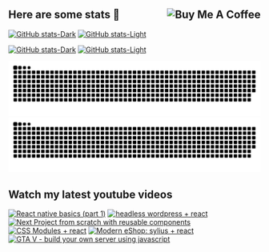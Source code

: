 ## Here are some stats 👋 <a href="https://www.buymeacoffee.com/fdiskas" target="_blank"><img src="https://www.buymeacoffee.com/assets/img/custom_images/orange_img.png" alt="Buy Me A Coffee" style="height: auto !important;width: auto !important;" align="right" ></a>

[![GitHub stats-Dark](https://github-readme-stats.vercel.app/api?username=fdiskas&show_icons=true&theme=dark&count_private=true#gh-dark-mode-only)](https://github.com/anuraghazra/github-readme-stats#gh-dark-mode-only)
[![GitHub stats-Light](https://github-readme-stats.vercel.app/api?username=fdiskas&show_icons=true&theme=default&count_private=true#gh-light-mode-only)](https://github.com/anuraghazra/github-readme-stats#gh-light-mode-only)


[![GitHub stats-Dark](https://github-readme-stats.vercel.app/api/wakatime?username=fdiskas&custom_title=FDiskas%20coding%20this%20week&range=last_7_days&theme=dark#gh-dark-mode-only)](https://github.com/anuraghazra/github-readme-stats#gh-dark-mode-only)
[![GitHub stats-Light](https://github-readme-stats.vercel.app/api/wakatime?username=fdiskas&custom_title=FDiskas%20coding%20this%20week&range=last_7_days&theme=default#gh-light-mode-only)](https://github.com/anuraghazra/github-readme-stats#gh-light-mode-only)


![GitHub Snake Stats Light](https://raw.githubusercontent.com/fdiskas/fdiskas/output/github-snake.svg#gh-light-mode-only)
![GitHub Snake Stats dark](https://raw.githubusercontent.com/fdiskas/fdiskas/output/github-snake-dark.svg#gh-dark-mode-only)

## Watch my latest youtube videos
<!-- BEGIN YOUTUBE-CARDS -->
[![React native basics (part 1)](https://ytcards.vercel.app/?id=TPi-HoxoXCY&title=React+native+basics+%28part+1%29&lang=en&timestamp=1664564068&background_color=%230d1117&title_color=%23ffffff&stats_color=%23dedede&width=250 "React native basics (part 1)")](https://www.youtube.com/watch?v=TPi-HoxoXCY)
[![headless wordpress + react](https://ytcards.vercel.app/?id=SnfnvWStMVo&title=headless+wordpress+%2B+react&lang=en&timestamp=1617307083&background_color=%230d1117&title_color=%23ffffff&stats_color=%23dedede&width=250 "headless wordpress + react")](https://www.youtube.com/watch?v=SnfnvWStMVo)
[![Next Project from scratch with reusable components](https://ytcards.vercel.app/?id=pT8cDhcSLI8&title=Next+Project+from+scratch+with+reusable+components&lang=en&timestamp=1616111276&background_color=%230d1117&title_color=%23ffffff&stats_color=%23dedede&width=250 "Next Project from scratch with reusable components")](https://www.youtube.com/watch?v=pT8cDhcSLI8)
[![CSS Modules + react](https://ytcards.vercel.app/?id=D7x4jhdrlpU&title=CSS+Modules+%2B+react&lang=en&timestamp=1614297943&background_color=%230d1117&title_color=%23ffffff&stats_color=%23dedede&width=250 "CSS Modules + react")](https://www.youtube.com/watch?v=D7x4jhdrlpU)
[![Modern eShop: sylius + react](https://ytcards.vercel.app/?id=AeaI4IsidpQ&title=Modern+eShop%3A+sylius+%2B+react&lang=en&timestamp=1611278022&background_color=%230d1117&title_color=%23ffffff&stats_color=%23dedede&width=250 "Modern eShop: sylius + react")](https://www.youtube.com/watch?v=AeaI4IsidpQ)
[![GTA V - build your own server using javascript](https://ytcards.vercel.app/?id=9FLVXMEN7XA&title=GTA+V+-+build+your+own+server+using+javascript&lang=en&timestamp=1610669799&background_color=%230d1117&title_color=%23ffffff&stats_color=%23dedede&width=250 "GTA V - build your own server using javascript")](https://www.youtube.com/watch?v=9FLVXMEN7XA)
<!-- END YOUTUBE-CARDS -->

<!--
**FDiskas/FDiskas** is a ✨ _special_ ✨ repository because its `README.md` (this file) appears on your GitHub profile.

Here are some ideas to get you started:

- 🔭 I’m currently working on ...
- 🌱 I’m currently learning ...
- 👯 I’m looking to collaborate on ...
- 🤔 I’m looking for help with ...
- 💬 Ask me about ...
- 📫 How to reach me: ...
- 😄 Pronouns: ...
- ⚡ Fun fact: ...
-->
